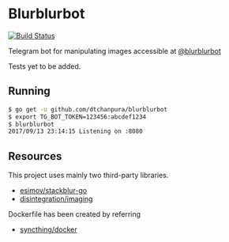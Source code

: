 # Blurblurbot
[![Build Status](https://travis-ci.org/dtchanpura/blurblurbot.svg?branch=master)](https://travis-ci.org/dtchanpura/blurblurbot)

Telegram bot for manipulating images accessible at [@blurblurbot](https://t.me/blurblurbot)

Tests yet to be added.

## Running

```bash
$ go get -u github.com/dtchanpura/blurblurbot
$ export TG_BOT_TOKEN=123456:abcdef1234
$ blurblurbot
2017/09/13 23:14:15 Listening on :8080
```

## Resources

This project uses mainly two third-party libraries.

* [esimov/stackblur-go](https://github.com/esimov/stackblur-go)
* [disintegration/imaging](https://github.com/disintegration/imaging)

Dockerfile has been created by referring

* [syncthing/docker](https://github.com/syncthing/docker)
